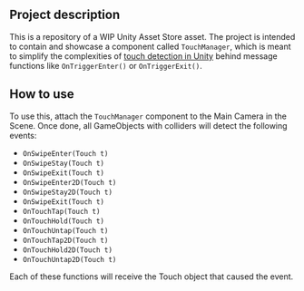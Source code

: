 Project description
-------------------
This is a repository of a WIP Unity Asset Store asset. The project is intended to contain and showcase a component called `TouchManager`, which is meant to simplify the complexities of [touch detection in Unity](https://docs.unity3d.com/ScriptReference/Touch.html) behind message functions like `OnTriggerEnter()` or `OnTriggerExit()`.

How to use
----------
To use this, attach the `TouchManager` component to the Main Camera in the Scene. Once done, all GameObjects with colliders will detect the following events:

- `OnSwipeEnter(Touch t)`
- `OnSwipeStay(Touch t)`
- `OnSwipeExit(Touch t)`
- `OnSwipeEnter2D(Touch t)`
- `OnSwipeStay2D(Touch t)`
- `OnSwipeExit(Touch t)`
- `OnTouchTap(Touch t)`
- `OnTouchHold(Touch t)`
- `OnTouchUntap(Touch t)`
- `OnTouchTap2D(Touch t)`
- `OnTouchHold2D(Touch t)`
- `OnTouchUntap2D(Touch t)`

Each of these functions will receive the Touch object that caused the event.
